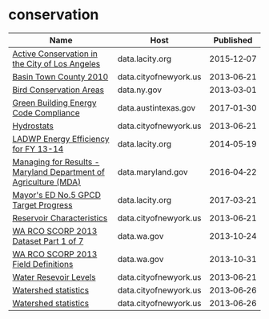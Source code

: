 # conservation

Name | Host | Published
---- | ---- | ---------
[Active Conservation in the City of Los Angeles](../datasets/txn4-36ky.md) | data.lacity.org | 2015&#x2011;12&#x2011;07
[Basin Town County 2010](../datasets/9akp-irxz.md) | data.cityofnewyork.us | 2013&#x2011;06&#x2011;21
[Bird Conservation Areas](../datasets/9yjx-h3yi.md) | data.ny.gov | 2013&#x2011;03&#x2011;01
[Green Building Energy Code Compliance](../datasets/i7vh-fpaj.md) | data.austintexas.gov | 2017&#x2011;01&#x2011;30
[Hydrostats](../datasets/9vgt-yx2p.md) | data.cityofnewyork.us | 2013&#x2011;06&#x2011;21
[LADWP Energy Efficiency for FY 13-14](../datasets/4ftr-pfem.md) | data.lacity.org | 2014&#x2011;05&#x2011;19
[Managing for Results - Maryland Department of Agriculture (MDA)](../datasets/85fh-5hyc.md) | data.maryland.gov | 2016&#x2011;04&#x2011;22
[Mayor's ED No.5 GPCD Target Progress](../datasets/ubph-b4it.md) | data.lacity.org | 2017&#x2011;03&#x2011;21
[Reservoir Characteristics](../datasets/nckr-g5w7.md) | data.cityofnewyork.us | 2013&#x2011;06&#x2011;21
[WA RCO SCORP 2013 Dataset Part 1 of 7](../datasets/irc2-87d5.md) | data.wa.gov | 2013&#x2011;10&#x2011;24
[WA RCO SCORP 2013 Field Definitions](../datasets/yr5j-kyei.md) | data.wa.gov | 2013&#x2011;10&#x2011;31
[Water Resevoir Levels](../datasets/zkky-n5j3.md) | data.cityofnewyork.us | 2013&#x2011;06&#x2011;21
[Watershed statistics](../datasets/z4kf-gt4n.md) | data.cityofnewyork.us | 2013&#x2011;06&#x2011;26
[Watershed statistics](../datasets/z4kf-gt4n.md) | data.cityofnewyork.us | 2013&#x2011;06&#x2011;26

